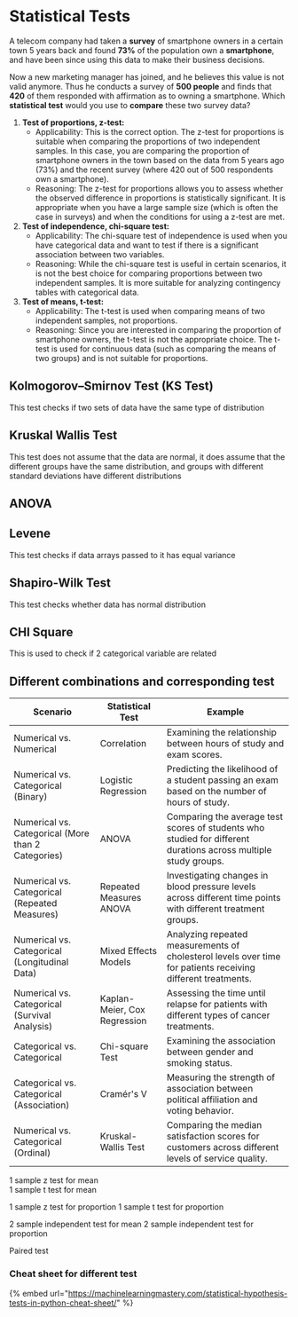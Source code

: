 # Statistical Tests

A telecom company had taken a **survey** of smartphone owners in a certain town 5 years back and found **73%** of the population own a **smartphone**, and have been since using this data to make their business decisions.

Now a new marketing manager has joined, and he believes this value is not valid anymore. Thus he conducts a survey of **500 people** and finds that **420** of them responded with affirmation as to owning a smartphone. Which **statistical test** would you use to **compare** these two survey data?

1. **Test of proportions, z-test:**
   * Applicability: This is the correct option. The z-test for proportions is suitable when comparing the proportions of two independent samples. In this case, you are comparing the proportion of smartphone owners in the town based on the data from 5 years ago (73%) and the recent survey (where 420 out of 500 respondents own a smartphone).
   * Reasoning: The z-test for proportions allows you to assess whether the observed difference in proportions is statistically significant. It is appropriate when you have a large sample size (which is often the case in surveys) and when the conditions for using a z-test are met.
2. **Test of independence, chi-square test:**
   * Applicability: The chi-square test of independence is used when you have categorical data and want to test if there is a significant association between two variables.
   * Reasoning: While the chi-square test is useful in certain scenarios, it is not the best choice for comparing proportions between two independent samples. It is more suitable for analyzing contingency tables with categorical data.
3. **Test of means, t-test:**
   * Applicability: The t-test is used when comparing means of two independent samples, not proportions.
   * Reasoning: Since you are interested in comparing the proportion of smartphone owners, the t-test is not the appropriate choice. The t-test is used for continuous data (such as comparing the means of two groups) and is not suitable for proportions.

## Kolmogorov–Smirnov Test (KS Test)

This test checks if two sets of data have the same type of distribution

## Kruskal Wallis Test

This test does not assume that the data are normal, it does assume that the different groups have the same distribution, and groups with different standard deviations have different distributions

## ANOVA

## Levene

This test checks if data arrays passed to it has equal variance

## Shapiro-Wilk Test

This test checks whether data has normal distribution

## CHI Square

This is used to check if 2 categorical variable are related

## Different combinations and corresponding test

| Scenario                                           | Statistical Test             | Example                                                                                                         |
| -------------------------------------------------- | ---------------------------- | --------------------------------------------------------------------------------------------------------------- |
| Numerical vs. Numerical                            | Correlation                  | Examining the relationship between hours of study and exam scores.                                              |
| Numerical vs. Categorical (Binary)                 | Logistic Regression          | Predicting the likelihood of a student passing an exam based on the number of hours of study.                   |
| Numerical vs. Categorical (More than 2 Categories) | ANOVA                        | Comparing the average test scores of students who studied for different durations across multiple study groups. |
| Numerical vs. Categorical (Repeated Measures)      | Repeated Measures ANOVA      | Investigating changes in blood pressure levels across different time points with different treatment groups.    |
| Numerical vs. Categorical (Longitudinal Data)      | Mixed Effects Models         | Analyzing repeated measurements of cholesterol levels over time for patients receiving different treatments.    |
| Numerical vs. Categorical (Survival Analysis)      | Kaplan-Meier, Cox Regression | Assessing the time until relapse for patients with different types of cancer treatments.                        |
| Categorical vs. Categorical                        | Chi-square Test              | Examining the association between gender and smoking status.                                                    |
| Categorical vs. Categorical (Association)          | Cramér's V                   | Measuring the strength of association between political affiliation and voting behavior.                        |
| Numerical vs. Categorical (Ordinal)                | Kruskal-Wallis Test          | Comparing the median satisfaction scores for customers across different levels of service quality.              |

1 sample z test for mean\
1 sample t test for mean

1 sample z test for proportion 1 sample t test for proportion

2 sample independent test for mean 2 sample independent test for proportion

Paired test



### Cheat sheet for different test

{% embed url="https://machinelearningmastery.com/statistical-hypothesis-tests-in-python-cheat-sheet/" %}
